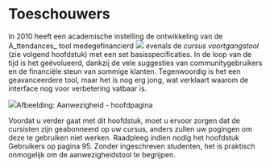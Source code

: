 # Toeschouwers

In 2010 heeft een academische instelling de ontwikkeling van de A_ttendances_ tool medegefinancierd ![](../../.gitbook/assets/graphics240%20%283%29.png) evenals de *cursus voortgangstool* (zie volgend hoofdstuk) met een set basisspecificaties. In de loop van de tijd is het geëvolueerd, dankzij de vele suggesties van communitygebruikers en de financiële steun van sommige klanten. Tegenwoordig is het een geavanceerdere tool, maar het is nog erg jong, wat verklaart waarom de interface nog voor verbetering vatbaar is.

![](../../.gitbook/assets/graphics248%20%281%29.png)Afbeelding: Aanwezigheid - hoofdpagina

Voordat u verder gaat met dit hoofdstuk, moet u ervoor zorgen dat de cursisten zijn geabonneerd op uw cursus, anders zullen uw pogingen om deze te gebruiken niet werken. Raadpleeg indien nodig het hoofdstuk Gebruikers op pagina 95. Zonder ingeschreven studenten, het is praktisch onmogelijk om de aanwezigheidstool te begrijpen.
